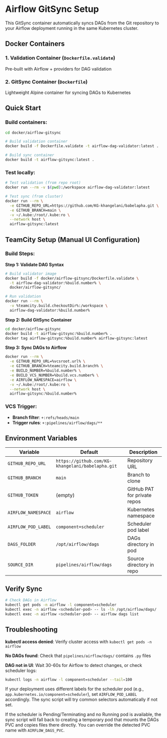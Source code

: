 # Airflow GitSync Setup

This GitSync container automatically syncs DAGs from the Git repository to your Airflow deployment running in the same Kubernetes cluster.

## Docker Containers

### 1. Validation Container (`Dockerfile.validate`)
Pre-built with Airflow + providers for DAG validation

### 2. GitSync Container (`Dockerfile`)
Lightweight Alpine container for syncing DAGs to Kubernetes

## Quick Start

### Build containers:
```bash
cd docker/airflow-gitsync

# Build validation container
docker build -f Dockerfile.validate -t airflow-dag-validator:latest .

# Build sync container
docker build -t airflow-gitsync:latest .
```

### Test locally:
```bash
# Test validation (from repo root)
docker run --rm -v $(pwd):/workspace airflow-dag-validator:latest

# Test sync (from cluster)
docker run --rm \
  -e GITHUB_REPO_URL=https://github.com/KG-khangelani/babelapha.git \
  -e GITHUB_BRANCH=main \
  -v ~/.kube:/root/.kube:ro \
  --network host \
  airflow-gitsync:latest
```

## TeamCity Setup (Manual UI Configuration)

### Build Steps:

**Step 1: Validate DAG Syntax**
```bash
# Build validator image
docker build -f docker/airflow-gitsync/Dockerfile.validate \
  -t airflow-dag-validator:%build.number% \
  docker/airflow-gitsync/

# Run validation
docker run --rm \
  -v %teamcity.build.checkoutDir%:/workspace \
  airflow-dag-validator:%build.number%
```

**Step 2: Build GitSync Container**
```bash
cd docker/airflow-gitsync
docker build -t airflow-gitsync:%build.number% .
docker tag airflow-gitsync:%build.number% airflow-gitsync:latest
```

**Step 3: Sync DAGs to Airflow**
```bash
docker run --rm \
  -e GITHUB_REPO_URL=%vcsroot.url% \
  -e GITHUB_BRANCH=%teamcity.build.branch% \
  -e BUILD_NUMBER=%build.number% \
  -e BUILD_VCS_NUMBER=%build.vcs.number% \
  -e AIRFLOW_NAMESPACE=airflow \
  -v ~/.kube:/root/.kube:ro \
  --network host \
  airflow-gitsync:%build.number%
```

### VCS Trigger:
- **Branch filter**: `+:refs/heads/main`
- **Trigger rules**: `+:pipelines/airflow/dags/**`

## Environment Variables

| Variable | Default | Description |
|----------|---------|-------------|
| `GITHUB_REPO_URL` | `https://github.com/KG-khangelani/babelapha.git` | Repository URL |
| `GITHUB_BRANCH` | `main` | Branch to clone |
| `GITHUB_TOKEN` | (empty) | GitHub PAT for private repos |
| `AIRFLOW_NAMESPACE` | `airflow` | Kubernetes namespace |
| `AIRFLOW_POD_LABEL` | `component=scheduler` | Scheduler pod label |
| `DAGS_FOLDER` | `/opt/airflow/dags` | DAGs directory in pod |
| `SOURCE_DIR` | `pipelines/airflow/dags` | Source directory in repo |

## Verify Sync

```bash
# Check DAGs in Airflow
kubectl get pods -n airflow -l component=scheduler
kubectl exec -n airflow <scheduler-pod> -- ls -lh /opt/airflow/dags/
kubectl exec -n airflow <scheduler-pod> -- airflow dags list
```

## Troubleshooting

**kubectl access denied**: Verify cluster access with `kubectl get pods -n airflow`

**No DAGs found**: Check that `pipelines/airflow/dags/` contains `.py` files

**DAG not in UI**: Wait 30-60s for Airflow to detect changes, or check scheduler logs:
```bash
kubectl logs -n airflow -l component=scheduler --tail=100
```

If your deployment uses different labels for the scheduler pod (e.g., `app.kubernetes.io/component=scheduler`), set `AIRFLOW_POD_LABEL` accordingly. The sync script will try common selectors automatically if not set.

If the scheduler is Pending/Terminating and no Running pod is available, the sync script will fall back to creating a temporary pod that mounts the DAGs PVC and copies files there directly. You can override the detected PVC name with `AIRFLOW_DAGS_PVC`.
